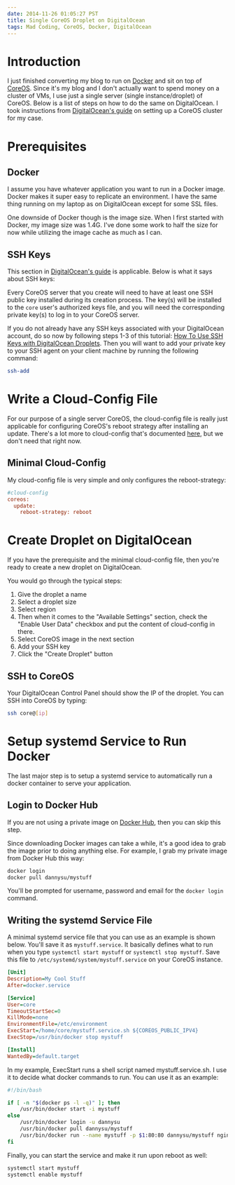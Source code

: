 ```yaml
---
date: 2014-11-26 01:05:27 PST
title: Single CoreOS Droplet on DigitalOcean
tags: Mad Coding, CoreOS, Docker, DigitalOcean
---
```

# Introduction

I just finished converting my blog to run on [Docker][1] and sit on top of
[CoreOS][2]. Since it's my blog and I don't actually want to spend money on a
cluster of VMs, I use just a single server (single instance/droplet) of CoreOS.
Below is a list of steps on how to do the same on DigitalOcean. I took
instructions from [DigitalOcean's guide][3] on setting up a CoreOS cluster for
my case.

# Prerequisites

## Docker

I assume you have whatever application you want to run in a Docker image.
Docker makes it super easy to replicate an environment. I have the same thing
running on my laptop as on DigitalOcean except for some SSL files.

One downside of Docker though is the image size. When I first started with
Docker, my image size was 1.4G. I've done some work to half the size for now
while utilizing the image cache as much as I can.

## SSH Keys

This section in [DigitalOcean's guide][3] is applicable. Below is what it says
about SSH keys:

Every CoreOS server that you create will need to have at least one SSH public
key installed during its creation process. The key(s) will be installed to the
`core` user's authorized keys file, and you will need the corresponding private
key(s) to log in to your CoreOS server.

If you do not already have any SSH keys associated with your DigitalOcean
account, do so now by following steps 1-3 of this tutorial: [How To Use SSH
Keys with DigitalOcean Droplets][4]. Then you will want to add your private key
to your SSH agent on your client machine by running the following command:

```bash
ssh-add
```


# Write a Cloud-Config File

For our purpose of a single server CoreOS, the cloud-config file is really just
applicable for configuring CoreOS's reboot strategy after installing an update.
There's a lot more to cloud-config that's documented [here][5], but we don't
need that right now.

## Minimal Cloud-Config

My cloud-config file is very simple and only configures the reboot-strategy:

```ini
#cloud-config
coreos:
  update:
    reboot-strategy: reboot
```


# Create Droplet on DigitalOcean

If you have the prerequisite and the minimal cloud-config file, then you're
ready to create a new droplet on DigitalOcean.

You would go through the typical steps:

1. Give the droplet a name
1. Select a droplet size
1. Select region
1. Then when it comes to the "Available Settings" section, check the "Enable
   User Data" checkbox and put the content of cloud-config in there.
1. Select CoreOS image in the next section
1. Add your SSH key
1. Click the "Create Droplet" button

## SSH to CoreOS

Your DigitalOcean Control Panel should show the IP of the droplet. You can SSH
into CoreOS by typing:

```bash
ssh core@[ip]
```


# Setup systemd Service to Run Docker

The last major step is to setup a systemd service to automatically run a docker
container to serve your application.

## Login to Docker Hub

If you are not using a private image on [Docker Hub][6], then you can skip this
step.

Since downloading Docker images can take a while, it's a good idea to grab the
image prior to doing anything else. For example, I grab my private image from
Docker Hub this way:

```bash
docker login
docker pull dannysu/mystuff
```

You'll be prompted for username, password and email for the `docker login`
command.

## Writing the systemd Service File

A minimal systemd service file that you can use as an example is shown below.
You'll save it as `mystuff.service`. It basically defines what to run when you
type `systemctl start mystuff` or `systemctl stop mystuff`. Save this file to
`/etc/systemd/system/mystuff.service` on your CoreOS instance.

```ini
[Unit]
Description=My Cool Stuff
After=docker.service

[Service]
User=core
TimeoutStartSec=0
KillMode=none
EnvironmentFile=/etc/environment
ExecStart=/home/core/mystuff.service.sh ${COREOS_PUBLIC_IPV4}
ExecStop=/usr/bin/docker stop mystuff

[Install]
WantedBy=default.target
```

In my example, ExecStart runs a shell script named mystuff.service.sh. I use it
to decide what docker commands to run. You can use it as an example:

```bash
#!/bin/bash

if [ -n "$(docker ps -l -q)" ]; then
    /usr/bin/docker start -i mystuff
else
    /usr/bin/docker login -u dannysu
    /usr/bin/docker pull dannysu/mystuff
    /usr/bin/docker run --name mystuff -p $1:80:80 dannysu/mystuff nginx
fi
```

Finally, you can start the service and make it run upon reboot as well:

```bash
systemctl start mystuff
systemctl enable mystuff
```


  [1]: https://www.docker.com/
  [2]: https://coreos.com/
  [3]: https://www.digitalocean.com/community/tutorials/how-to-set-up-a-coreos-cluster-on-digitalocean
  [4]: https://www.digitalocean.com/community/tutorials/how-to-use-ssh-keys-with-digitalocean-droplets
  [5]: https://coreos.com/docs/cluster-management/setup/cloudinit-cloud-config/
  [6]: https://hub.docker.com
